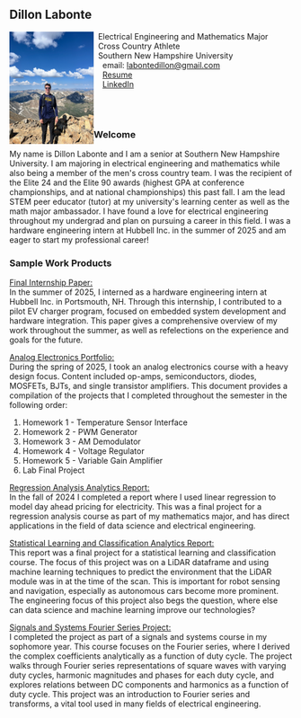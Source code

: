 ## Dillon Labonte

<img src="SiteFiles/github_page_pfp.jpeg" align="left" width=150>&nbsp; Electrical Engineering and Mathematics Major<br/>
&nbsp; Cross Country Athlete <br/>
&nbsp; Southern New Hampshire University <br/>
&nbsp; &nbsp; email: labontedillon@gmail.com<br/>
&nbsp; &nbsp; <a href="https://labontedillon26.github.io/SiteFiles/Resume/Fall24Resume.pdf" target="_blank">Resume</a> <br/>
&nbsp; &nbsp; <a href="https://www.linkedin.com/in/dillon-labonte-b55299290/" target="_blank">LinkedIn</a>

<br/>
<br/>

### Welcome

My name is Dillon Labonte and I am a senior at Southern New Hampshire University. I am majoring in electrical engineering and mathematics while also being a member of the men's cross country team. I was the recipient of the Elite 24 and the Elite 90 awards (highest GPA at conference championships, and at national championships) this past fall. I am the lead STEM peer educator (tutor) at my university's learning center as well as the math major ambassador. I have found a love for electrical engineering throughout my undergrad and plan on pursuing a career in this field. I was a hardware engineering intern at Hubbell Inc. in the summer of 2025 and am eager to start my professional career!

### Sample Work Products

<a href="https://labontedillon26.github.io/SiteFiles/AnalogElectronicsPortfolio.pdf" target="_blank"><u>Final Internship Paper:</u></a> <br/>
In the summer of 2025, I interned as a hardware engineering intern at Hubbell Inc. in Portsmouth, NH. Through this internship, I contributed to a pilot EV charger program, focused on embedded system development and hardware integration. This paper gives a comprehensive overview of my work throughout the summer, as well as refelections on the experience and goals for the future.

<a href="https://labontedillon26.github.io/SiteFiles/AnalogElectronicsPortfolio.pdf" target="_blank"><u>Analog Electronics Portfolio:</u></a> <br/>
During the spring of 2025, I took an analog electronics course with a heavy design focus. Content included op-amps, semiconductors, diodes, MOSFETs, BJTs, and single transistor amplifiers. This document provides a compilation of the projects that I completed throughout the semester in the following order:

<ol>
  <li>Homework 1 - Temperature Sensor Interface</li>
  <li>Homework 2 - PWM Generator</li>
  <li>Homework 3 - AM Demodulator</li>
  <li>Homework 4 - Voltage Regulator</li>
  <li>Homework 5 - Variable Gain Amplifier</li>
  <li>Lab Final Project</li>
</ol>

<a href="https://labontedillon26.github.io/MAT300/Analytics_Report.html" target="_blank"><u>Regression Analysis Analytics Report:</u></a> <br/> 
In the fall of 2024 I completed a report where I used linear regression to model day ahead pricing for electricity. This was a final project for a regression analysis course as part of my mathematics major, and has direct applications in the field of data science and electrical engineering. 

<a href="https://labontedillon26.github.io/MAT434StatisticalLearning/FinalProjectFiles/FinalProjectAnalyticsReport.html" target="_blank"><u>Statistical Learning and Classification Analytics Report:</u></a> <br/> 
This report was a final project for a statistical learning and classification course. The focus of this project was on a LiDAR dataframe and using machine learning techniques to predict the environment that the LiDAR module was in at the time of the scan. This is important for robot sensing and navigation, especially as autonomous cars become more prominent. The engineering focus of this project also begs the question, where else can data science and machine learning improve our technologies?

<a href="https://labontedillon26.github.io/SiteFiles/EE201_Project2.pdf" target="_blank"><u>Signals and Systems Fourier Series Project:</u></a> <br/>
I completed the project as part of a signals and systems course in my sophomore year. This course focuses on the Fourier series, where I derived the complex coefficients analytically as a function of duty cycle. The project walks through Fourier series representations of square waves with varying duty cycles, harmonic magnitudes and phases for each duty cycle, and explores relations between DC components and harmonics as a function of duty cycle. This project was an introduction to Fourier series and transforms, a vital tool used in many fields of electrical engineering.
